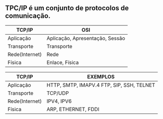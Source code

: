## TPC/IP é um conjunto de protocolos de comunicação.

| TCP/IP | OSI |
| --- | --- |
| Aplicação | Aplicação, Apresentação, Sessão |
| Transporte | Transporte|
| Rede(Internet) | Rede |
| Física | Enlace, Física |

| TCP/IP | EXEMPLOS |
| --- | --- |
| Aplicação | HTTP, SMTP, IMAPV.4 FTP, SIP, SSH, TELNET |
| Transporte | TCP/UDP|
| Rede(Internet) | IPV4, IPV6 |
| Física | ARP, ETHERNET, FDDI |